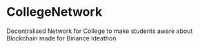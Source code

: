# CollegeNetwork
Decentralised Network for College to make students aware about Blockchain made for Binance Ideathon
